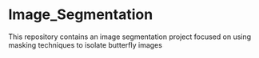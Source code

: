 # Image_Segmentation
This repository contains an image segmentation project focused on using masking techniques to isolate butterfly images

